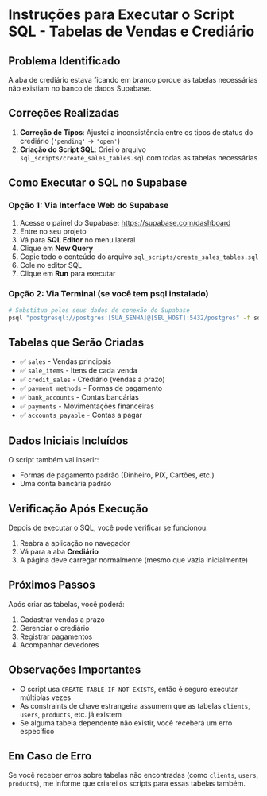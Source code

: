 # Instruções para Executar o Script SQL - Tabelas de Vendas e Crediário

## Problema Identificado

A aba de crediário estava ficando em branco porque as tabelas necessárias não existiam no banco de dados Supabase.

## Correções Realizadas

1. **Correção de Tipos**: Ajustei a inconsistência entre os tipos de status do crediário (`'pending'` → `'open'`)
2. **Criação do Script SQL**: Criei o arquivo `sql_scripts/create_sales_tables.sql` com todas as tabelas necessárias

## Como Executar o SQL no Supabase

### Opção 1: Via Interface Web do Supabase

1. Acesse o painel do Supabase: https://supabase.com/dashboard
2. Entre no seu projeto
3. Vá para **SQL Editor** no menu lateral
4. Clique em **New Query**
5. Copie todo o conteúdo do arquivo `sql_scripts/create_sales_tables.sql`
6. Cole no editor SQL
7. Clique em **Run** para executar

### Opção 2: Via Terminal (se você tem psql instalado)

```bash
# Substitua pelos seus dados de conexão do Supabase
psql "postgresql://postgres:[SUA_SENHA]@[SEU_HOST]:5432/postgres" -f sql_scripts/create_sales_tables.sql
```

## Tabelas que Serão Criadas

- ✅ `sales` - Vendas principais
- ✅ `sale_items` - Itens de cada venda
- ✅ `credit_sales` - Crediário (vendas a prazo)
- ✅ `payment_methods` - Formas de pagamento
- ✅ `bank_accounts` - Contas bancárias
- ✅ `payments` - Movimentações financeiras
- ✅ `accounts_payable` - Contas a pagar

## Dados Iniciais Incluídos

O script também vai inserir:
- Formas de pagamento padrão (Dinheiro, PIX, Cartões, etc.)
- Uma conta bancária padrão

## Verificação Após Execução

Depois de executar o SQL, você pode verificar se funcionou:

1. Reabra a aplicação no navegador
2. Vá para a aba **Crediário**
3. A página deve carregar normalmente (mesmo que vazia inicialmente)

## Próximos Passos

Após criar as tabelas, você poderá:
1. Cadastrar vendas a prazo
2. Gerenciar o crediário
3. Registrar pagamentos
4. Acompanhar devedores

## Observações Importantes

- O script usa `CREATE TABLE IF NOT EXISTS`, então é seguro executar múltiplas vezes
- As constraints de chave estrangeira assumem que as tabelas `clients`, `users`, `products`, etc. já existem
- Se alguma tabela dependente não existir, você receberá um erro específico

## Em Caso de Erro

Se você receber erros sobre tabelas não encontradas (como `clients`, `users`, `products`), me informe que criarei os scripts para essas tabelas também. 
